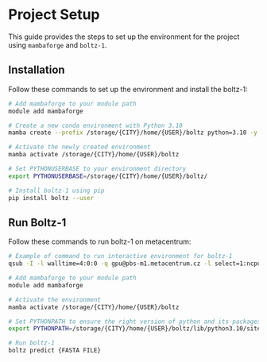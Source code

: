 # Project Setup

This guide provides the steps to set up the environment for the project using `mambaforge` and `boltz-1`.

## Installation

Follow these commands to set up the environment and install the boltz-1:

```bash
# Add mambaforge to your module path
module add mambaforge

# Create a new conda environment with Python 3.10
mamba create --prefix /storage/{CITY}/home/{USER}/boltz python=3.10 -y

# Activate the newly created environment
mamba activate /storage/{CITY}/home/{USER}/boltz

# Set PYTHONUSERBASE to your environment directory
export PYTHONUSERBASE=/storage/{CITY}/home/{USER}/boltz/

# Install boltz-1 using pip
pip install boltz --user
```

## Run Boltz-1

Follow these commands to run boltz-1 on metacentrum:

```bash
# Example of command to run interactive environment for boltz-1
qsub -I -l walltime=4:0:0 -q gpu@pbs-m1.metacentrum.cz -l select=1:ncpus=1:ngpus=1:mem=40gb:scratch_local=10gb:gpu_cap=sm_86:cl_galdor=True

# Add mambaforge to your module path
module add mambaforge

# Activate the environment
mamba activate /storage/{CITY}/home/{USER}/boltz

# Set PYTHONPATH to ensure the right version of python and its packages are used
export PYTHONPATH=/storage/{CITY}/home/{USER}/boltz/lib/python3.10/site-packages/

# Run boltz-1
boltz predict {FASTA FILE}
```

